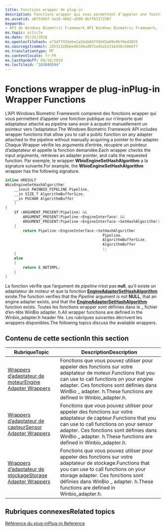 ```yaml
---
title: Fonctions wrapper de plug-in
description: Fonctions wrapper qui vous permettent d’appeler une fonction publique sur n’importe quel adaptateur attaché au pipeline sans acquérir manuellement un pointeur vers l’adaptateur.
ms.assetid: a87536bf-3a10-4062-a509-db7f03172307
keywords:
- API de Windows Biometric Framework API Windows Biometric Framework, fonctions wrapper de plug-in
ms.topic: article
ms.date: 05/31/2018
ms.openlocfilehash: e73d7f935ebe1a2dab047f8dd3a09e0bf6ed3855
ms.sourcegitcommit: 2d531328b6ed82d4ad971a45a5131b430c5866f7
ms.translationtype: MT
ms.contentlocale: fr-FR
ms.lasthandoff: 09/16/2019
ms.locfileid: "103840594"
---
```

# <a name="plug-in-wrapper-functions"></a><span data-ttu-id="97e14-104">Fonctions wrapper de plug-in</span><span class="sxs-lookup"><span data-stu-id="97e14-104">Plug-in Wrapper Functions</span></span>

<span data-ttu-id="97e14-105">L’API Windows Biometric Framework comprend des fonctions wrapper qui vous permettent d’appeler une fonction publique sur n’importe quel adaptateur attaché au pipeline sans avoir à acquérir manuellement un pointeur vers l’adaptateur.</span><span class="sxs-lookup"><span data-stu-id="97e14-105">The Windows Biometric Framework API includes wrapper functions that allow you to call a public function on any adapter attached to the pipeline without manually acquiring a pointer to the adapter.</span></span> <span data-ttu-id="97e14-106">Chaque Wrapper vérifie les arguments d’entrée, récupère un pointeur d’adaptateur et appelle la fonction demandée.</span><span class="sxs-lookup"><span data-stu-id="97e14-106">Each wrapper checks the input arguments, retrieves an adapter pointer, and calls the requested function.</span></span> <span data-ttu-id="97e14-107">Par exemple, le wrapper **WbioEngineSetHashAlgorithm** a la signature suivante.</span><span class="sxs-lookup"><span data-stu-id="97e14-107">For example, the **WbioEngineSetHashAlgorithm** wrapper has the following signature.</span></span>


```C++
inline HRESULT
WbioEngineSetHashAlgorithm(
    __inout PWINBIO_PIPELINE Pipeline,
    __in SIZE_T AlgorithmBufferSize,
    __in PUCHAR AlgorithmBuffer
    )
{
    if (ARGUMENT_PRESENT(Pipeline) &&
        ARGUMENT_PRESENT(Pipeline->EngineInterface) &&
        ARGUMENT_PRESENT(Pipeline->EngineInterface->SetHashAlgorithm))
    {
        return Pipeline->EngineInterface->SetHashAlgorithm(
                                            Pipeline,
                                            AlgorithmBufferSize,
                                            AlgorithmBuffer
                                            );
    }
    else
    {
        return E_NOTIMPL;
    }
}
```



<span data-ttu-id="97e14-108">La fonction vérifie que l’argument de *pipeline* n’est pas **null**, qu’il existe un adaptateur de moteur et que la fonction [**EngineAdapterSetHashAlgorithm**](/windows/desktop/api/Winbio_adapter/nc-winbio_adapter-pibio_engine_set_hash_algorithm_fn) existe.</span><span class="sxs-lookup"><span data-stu-id="97e14-108">The function verifies that the *Pipeline* argument is not **NULL**, that an engine adapter exists, and that the [**EngineAdapterSetHashAlgorithm**](/windows/desktop/api/Winbio_adapter/nc-winbio_adapter-pibio_engine_set_hash_algorithm_fn) function exists.</span></span> <span data-ttu-id="97e14-109">Toutes les fonctions wrapper sont définies dans le \_ fichier d’en-tête WinBio adapter. h.</span><span class="sxs-lookup"><span data-stu-id="97e14-109">All wrapper functions are defined in the Winbio\_adapter.h header file.</span></span> <span data-ttu-id="97e14-110">Les rubriques suivantes décrivent les wrappers disponibles.</span><span class="sxs-lookup"><span data-stu-id="97e14-110">The following topics discuss the available wrappers.</span></span>

## <a name="in-this-section"></a><span data-ttu-id="97e14-111">Contenu de cette section</span><span class="sxs-lookup"><span data-stu-id="97e14-111">In this section</span></span>



| <span data-ttu-id="97e14-112">Rubrique</span><span class="sxs-lookup"><span data-stu-id="97e14-112">Topic</span></span>                                                               | <span data-ttu-id="97e14-113">Description</span><span class="sxs-lookup"><span data-stu-id="97e14-113">Description</span></span>                                                                                                                        |
|---------------------------------------------------------------------|------------------------------------------------------------------------------------------------------------------------------------|
| [<span data-ttu-id="97e14-114">Wrappers d’adaptateur de moteur</span><span class="sxs-lookup"><span data-stu-id="97e14-114">Engine Adapter Wrappers</span></span>](engine-adapter-wrappers.md)<br/>   | <span data-ttu-id="97e14-115">Fonctions que vous pouvez utiliser pour appeler des fonctions sur votre adaptateur de moteur.</span><span class="sxs-lookup"><span data-stu-id="97e14-115">Functions that you can use to call functions on your engine adapter.</span></span> <span data-ttu-id="97e14-116">Ces fonctions sont définies dans WinBio \_ adapter. h.</span><span class="sxs-lookup"><span data-stu-id="97e14-116">These functions are defined in Winbio\_adapter.h.</span></span><br/>  |
| [<span data-ttu-id="97e14-117">Wrappers d’adaptateur de capteur</span><span class="sxs-lookup"><span data-stu-id="97e14-117">Sensor Adapter Wrappers</span></span>](sensor-adapter-wrappers.md)<br/>   | <span data-ttu-id="97e14-118">Fonctions que vous pouvez utiliser pour appeler des fonctions sur votre adaptateur de capteur.</span><span class="sxs-lookup"><span data-stu-id="97e14-118">Functions that you can use to call functions on your sensor adapter.</span></span> <span data-ttu-id="97e14-119">Ces fonctions sont définies dans WinBio \_ adapter. h.</span><span class="sxs-lookup"><span data-stu-id="97e14-119">These functions are defined in Winbio\_adapter.h.</span></span><br/>  |
| [<span data-ttu-id="97e14-120">Wrappers d’adaptateur de stockage</span><span class="sxs-lookup"><span data-stu-id="97e14-120">Storage Adapter Wrappers</span></span>](storage-adapter-wrappers.md)<br/> | <span data-ttu-id="97e14-121">Fonctions que vous pouvez utiliser pour appeler des fonctions sur votre adaptateur de stockage.</span><span class="sxs-lookup"><span data-stu-id="97e14-121">Functions that you can use to call functions on your storage adapter.</span></span> <span data-ttu-id="97e14-122">Ces fonctions sont définies dans WinBio \_ adapter. h.</span><span class="sxs-lookup"><span data-stu-id="97e14-122">These functions are defined in Winbio\_adapter.h.</span></span><br/> |



 

## <a name="related-topics"></a><span data-ttu-id="97e14-123">Rubriques connexes</span><span class="sxs-lookup"><span data-stu-id="97e14-123">Related topics</span></span>

<dl> <dt>

[<span data-ttu-id="97e14-124">Référence du plug-in</span><span class="sxs-lookup"><span data-stu-id="97e14-124">Plug-in Reference</span></span>](plug-in-reference.md)
</dt> </dl>

 

 





